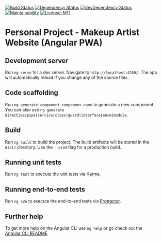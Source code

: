 [![Build Status](https://travis-ci.org/AlexBrownX/makeup-pwa.svg?branch=master)](https://travis-ci.org/AlexBrownX/makeup-artist-website)
[![Dependency Status](https://img.shields.io/david/AlexBrownX/makeup-pwa.svg?style=flat-square)](https://david-dm.org/AlexBrownX/makeup-pwa)
[![devDependency Status](https://img.shields.io/david/dev/AlexBrownX/makeup-pwa.svg?style=flat-square)](https://david-dm.org/AlexBrownX/makeup-pwa#info=devDependencies)
[![Maintainability](https://api.codeclimate.com/v1/badges/db237c25bc3b5424d02b/maintainability)](https://codeclimate.com/github/AlexBrownX/makeup-pwa/maintainability)
[![License: MIT](https://img.shields.io/badge/License-MIT-yellow.svg)](./LICENSE)

# Personal Project - Makeup Artist Website (Angular PWA)

## Development server

Run `ng serve` for a dev server. Navigate to `http://localhost:4200/`. The app will automatically reload if you change any of the source files.

## Code scaffolding

Run `ng generate component component-name` to generate a new component. You can also use `ng generate directive|pipe|service|class|guard|interface|enum|module`.

## Build

Run `ng build` to build the project. The build artifacts will be stored in the `dist/` directory. Use the `--prod` flag for a production build.

## Running unit tests

Run `ng test` to execute the unit tests via [Karma](https://karma-runner.github.io).

## Running end-to-end tests

Run `ng e2e` to execute the end-to-end tests via [Protractor](http://www.protractortest.org/).

## Further help

To get more help on the Angular CLI use `ng help` or go check out the [Angular CLI README](https://github.com/angular/angular-cli/blob/master/README.md).
